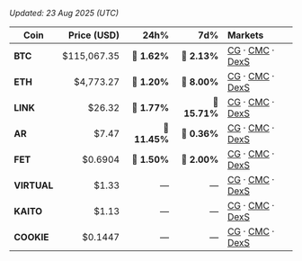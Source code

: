 
_Updated: 23 Aug 2025 (UTC)_

| Coin       | Price (USD)   | 24h%         | 7d%           | Markets |
|------------|--------------:|-------------:|--------------:|:--------|
| **BTC**    | $115,067.35   | 🔻 **1.62%** | 🔻 **2.13%**  | [CG](https://www.coingecko.com/en/coins/bitcoin) · [CMC](https://coinmarketcap.com/currencies/bitcoin/) · [DexS](https://dexscreener.com/search?q=btc) |
| **ETH**    | $4,773.27     | 🔺 **1.20%** | 🔺 **8.00%**  | [CG](https://www.coingecko.com/en/coins/ethereum) · [CMC](https://coinmarketcap.com/currencies/ethereum/) · [DexS](https://dexscreener.com/search?q=eth) |
| **LINK**   | $26.32        | 🔻 **1.77%** | 🔺 **15.71%** | [CG](https://www.coingecko.com/en/coins/chainlink) · [CMC](https://coinmarketcap.com/currencies/chainlink/) · [DexS](https://dexscreener.com/search?q=link) |
| **AR**     | $7.47         | 🔺 **11.45%**| 🔻 **0.36%**  | [CG](https://www.coingecko.com/en/coins/arweave) · [CMC](https://coinmarketcap.com/currencies/arweave/) · [DexS](https://dexscreener.com/search?q=arweave) |
| **FET**    | $0.6904       | 🔻 **1.50%** | 🔻 **2.00%**  | [CG](https://www.coingecko.com/en/coins/artificial-superintelligence-alliance) · [CMC](https://coinmarketcap.com/currencies/artificial-superintelligence-alliance/) · [DexS](https://dexscreener.com/search?q=fet) |
| **VIRTUAL**| $1.33         | —            | —             | [CG](https://www.coingecko.com/en/coins/virtual-protocol) · [CMC](https://coinmarketcap.com/currencies/virtual-protocol/) · [DexS](https://dexscreener.com/search?q=virtual) |
| **KAITO**  | $1.13         | —            | —             | [CG](https://www.coingecko.com/en/coins/kaito) · [CMC](https://coinmarketcap.com/currencies/kaito/) · [DexS](https://dexscreener.com/search?q=kaito) |
| **COOKIE** | $0.1447       | —            | —             | [CG](https://www.coingecko.com/en/coins/cookie) · [CMC](https://coinmarketcap.com/currencies/cookie/) · [DexS](https://dexscreener.com/search?q=cookie%20dao) |
